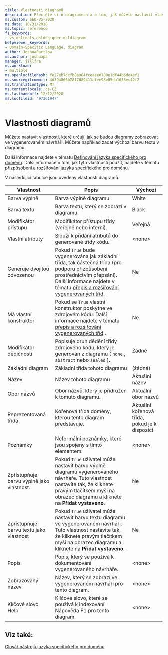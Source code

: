 ```yaml
---
title: Vlastnosti diagramů
description: Přečtěte si o diagramech a o tom, jak můžete nastavit vlastnosti, které určují, jak se budou diagramy zobrazovat ve vygenerovaném návrháři.
ms.custom: SEO-VS-2020
ms.date: 10/31/2018
ms.topic: reference
f1_keywords:
- vs.dsltools.dsldesigner.dsldiagram
helpviewer_keywords:
- Domain-Specific Language, diagram
author: JoshuaPartlow
ms.author: joshuapa
manager: jillfra
ms.workload:
- multiple
ms.openlocfilehash: fe27eb7dcfb8a984fceaee0700e1df44b6de4ef1
ms.sourcegitcommit: 4d394866b7817689411afee98e85da1653ec42f2
ms.translationtype: MT
ms.contentlocale: cs-CZ
ms.lasthandoff: 12/12/2020
ms.locfileid: "97361947"
---
```

# <a name="properties-of-diagrams"></a>Vlastnosti diagramů
Můžete nastavit vlastnosti, které určují, jak se budou diagramy zobrazovat ve vygenerovaném návrháři. Můžete například zadat výchozí barvu textu v diagramu.

 Další informace najdete v tématu [Definování jazyka specifického pro doménu](../modeling/how-to-define-a-domain-specific-language.md). Další informace o tom, jak tyto vlastnosti použít, najdete v tématu [přizpůsobení a rozšiřování jazyka specifického pro doménu](../modeling/customizing-and-extending-a-domain-specific-language.md).

 V následující tabulce jsou uvedeny vlastnosti diagramů.

|Vlastnost|Popis|Výchozí|
|-|-|-|
|Barva výplně|Barva výplně diagramu|White|
|Barva textu|Barva textu, který se zobrazí v diagramu.|Black|
|Modifikátor přístupu|Modifikátor přístupu třídy (veřejné nebo interní).|Veřejná|
|Vlastní atributy|Slouží k přidání atributů do generované třídy kódu.|\<none>|
|Generuje dvojitou odvozenou|Pokud `True` bude vygenerována jak základní třída, tak částečná třída (pro podporu přizpůsobení prostřednictvím přepsání). Další informace najdete v tématu [přepis a rozšiřování vygenerovaných tříd](../modeling/overriding-and-extending-the-generated-classes.md).|Ne|
|Má vlastní konstruktor|Pokud se `True` vlastní konstruktor poskytne ve zdrojovém kódu. Další informace najdete v tématu [přepis a rozšiřování vygenerovaných tříd](../modeling/overriding-and-extending-the-generated-classes.md)..|Ne|
|Modifikátor dědičnosti|Popisuje druh dědění třídy zdrojového kódu, který je generován z diagramu ( `none` , `abstract` nebo `sealed` ).|Žádné|
|Základní diagram|Základní třída tohoto diagramu|(žádná)|
|Název|Název tohoto diagramu|Aktuální název|
|Obor názvů|Obor názvů, který je přidružen k tomuto diagramu.|Aktuální obor názvů|
|Reprezentovaná třída|Kořenová třída domény, kterou tento diagram představuje.|Aktuální kořenová třída, pokud je k dispozici|
|Poznámky|Neformální poznámky, které jsou spojeny s tímto elementem.|\<none>|
|Zpřístupňuje barvu výplně jako vlastnost.|Pokud `True` uživatel může nastavit barvu výplně diagramu vygenerovaného návrháře. Tuto vlastnost nastavíte tak, že kliknete pravým tlačítkem myši na obrazec diagramu a kliknete na **Přidat vystaveno**.|Ne|
|Zpřístupňuje barvu textu jako vlastnost|Pokud `True` uživatel může nastavit barvu textu diagramu ve vygenerovaném návrháři. Tuto vlastnost nastavíte tak, že kliknete pravým tlačítkem myši na obrazec diagramu a kliknete na **Přidat vystaveno**.|Ne|
|Popis|Popis, který se používá k dokumentování vygenerovaného návrháře.|\<none>|
|Zobrazovaný název|Název, který se zobrazí ve vygenerovaném návrháři pro tento diagram.|\<none>|
|Klíčové slovo Help|Klíčové slovo, které se používá k indexování Nápověda F1 pro tento diagram.|\<none>|

## <a name="see-also"></a>Viz také:

[Glosář nástrojů jazyka specifického pro doménu](/previous-versions/bb126564(v=vs.100))